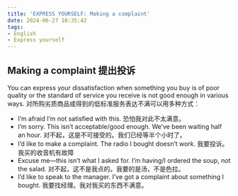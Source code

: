 ```yaml
---
title: 'EXPRESS YOURSELF: Making a complaint'
date: 2024-06-27 10:35:42
tags:
- English
- Express yourself
---
```


## Making a complaint 提出投诉
You can express your dissatisfaction when something you buy is of poor quality or the standard of service you receive is not good enough in various ways. 对所购劣质商品或得到的低标准服务表达不满可以用多种方式：
- I’m afraid I’m not satisfied with this. 
恐怕我对此不太满意。
- I’m sorry. This isn’t acceptable/good enough. We’ve been waiting half an hour. 
对不起，这是不可接受的。我们已经等半个小时了。
- I’d like to make a complaint. The radio I bought doesn’t work. 
我要投诉。我买的收音机有故障
- Excuse me—this isn’t what I asked for. I’m having/I ordered the soup, not the salad. 
对不起，这不是我点的。我要的是汤，不是色拉。
- I’d like to speak to the manager. I’ve got a complaint about something I bought. 
我要找经理。我对我买的东西不满意。